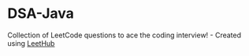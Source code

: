 # DSA-Java
Collection of LeetCode questions to ace the coding interview! - Created using [LeetHub](https://github.com/QasimWani/LeetHub)

